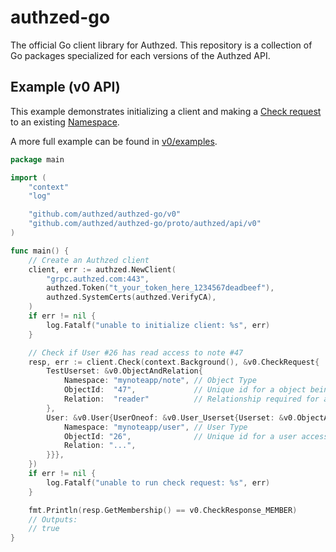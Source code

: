 # authzed-go

The official Go client library for Authzed.
This repository is a collection of Go packages specialized for each versions of the Authzed API.

## Example (v0 API)

This example demonstrates initializing a client and making a [Check request] to an existing [Namespace].

A more full example can be found in [v0/examples].

[Check request]:https://docs.authzed.com/concept/check
[Namespace]: https://docs.authzed.com/concept/namespaces
[v0/examples]: /v0/examples

```go
package main

import (
	"context"
	"log"

	"github.com/authzed/authzed-go/v0"
	"github.com/authzed/authzed-go/proto/authzed/api/v0"
)

func main() {
	// Create an Authzed client
	client, err := authzed.NewClient(
		"grpc.authzed.com:443",
		authzed.Token("t_your_token_here_1234567deadbeef"),
		authzed.SystemCerts(authzed.VerifyCA),
	)
	if err != nil {
		log.Fatalf("unable to initialize client: %s", err)
	}

	// Check if User #26 has read access to note #47
	resp, err := client.Check(context.Background(), &v0.CheckRequest{
		TestUserset: &v0.ObjectAndRelation{
			Namespace: "mynoteapp/note", // Object Type
			ObjectId:  "47",             // Unique id for a object being accessed
			Relation:  "reader"          // Relationship required for access
		},
		User: &v0.User{UserOneof: &v0.User_Userset{Userset: &v0.ObjectAndRelation{
			Namespace: "mynoteapp/user", // User Type
			ObjectId: "26",              // Unique id for a user accessing the object
			Relation: "...",
		}}},
	})
	if err != nil {
		log.Fatalf("unable to run check request: %s", err)
	}

	fmt.Println(resp.GetMembership() == v0.CheckResponse_MEMBER)
	// Outputs:
	// true
}
```
